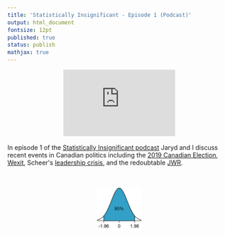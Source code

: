 ```yaml
---
title: 'Statistically Insignificant - Episode 1 (Podcast)'
output: html_document
fontsize: 12pt
published: true
status: publish
mathjax: true
---
```


<p align="center">
<iframe title="Canadian Politics" src="https://www.podbean.com/media/player/934rd-796fddd-dir?from=share&skin=1&share=1&fonts=Helvetica&download=1&version=1&vjs=1&skin=1" style="border: none;" scrolling="no" data-name="pb-iframe-player" width="50%" height="60%"></iframe>
</p>

In episode 1 of the [Statistically Insignificant podcast](https://statisticallyinsignificant.sounder.fm/show/statistically-insignificant) Jaryd and I discuss recent events in Canadian politics including the [2019 Canadian Election](https://en.wikipedia.org/wiki/2019_Canadian_federal_election), [Wexit](https://en.wikipedia.org/wiki/Alberta_separatism#Wexit), Scheer's [leadership crisis](https://en.wikipedia.org/wiki/Andrew_Scheer#2019_federal_election_results), and the redoubtable [JWR](https://en.wikipedia.org/wiki/Jody_Wilson-Raybould).  

<br>
<p align="center"><img src="/figures/bellcurve.jpg" width="20%"></p>
